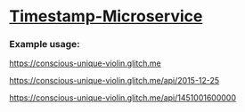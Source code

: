 # [Timestamp-Microservice](https://www.freecodecamp.org/learn/back-end-development-and-apis/back-end-development-and-apis-projects/timestamp-microservice)
### Example usage:
https://conscious-unique-violin.glitch.me

https://conscious-unique-violin.glitch.me/api/2015-12-25

https://conscious-unique-violin.glitch.me/api/1451001600000
